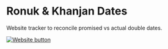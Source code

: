 Ronuk & Khanjan Dates
=====================

Website tracker to reconcile promised vs actual double dates.

[![Website button](https://img.shields.io/badge/VIEW%20WEBSITE-https%3A%2F%2Fronukandkhanjandates.com-blue?style=for-the-badge)](https://ronukandkhanjandates.com)

